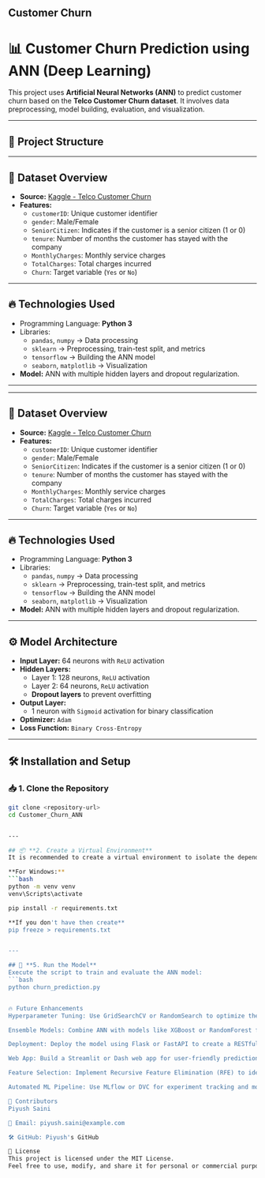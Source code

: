 ##  Customer Churn

# 📊 Customer Churn Prediction using ANN (Deep Learning)

This project uses **Artificial Neural Networks (ANN)** to predict customer churn based on the **Telco Customer Churn dataset**. It involves data preprocessing, model building, evaluation, and visualization.

---

## 🚀 **Project Structure**


---

## 📌 **Dataset Overview**
- **Source:** [Kaggle - Telco Customer Churn](https://www.kaggle.com/datasets/blastchar/telco-customer-churn)
- **Features:**
  - `customerID`: Unique customer identifier
  - `gender`: Male/Female
  - `SeniorCitizen`: Indicates if the customer is a senior citizen (1 or 0)
  - `tenure`: Number of months the customer has stayed with the company
  - `MonthlyCharges`: Monthly service charges
  - `TotalCharges`: Total charges incurred
  - `Churn`: Target variable (`Yes` or `No`)

---

## 🔥 **Technologies Used**
- Programming Language: **Python 3**
- Libraries:
  - `pandas`, `numpy` → Data processing
  - `sklearn` → Preprocessing, train-test split, and metrics
  - `tensorflow` → Building the ANN model
  - `seaborn`, `matplotlib` → Visualization
- **Model:** ANN with multiple hidden layers and dropout regularization.

---


---

## 📌 **Dataset Overview**
- **Source:** [Kaggle - Telco Customer Churn](https://www.kaggle.com/datasets/blastchar/telco-customer-churn)
- **Features:**
  - `customerID`: Unique customer identifier
  - `gender`: Male/Female
  - `SeniorCitizen`: Indicates if the customer is a senior citizen (1 or 0)
  - `tenure`: Number of months the customer has stayed with the company
  - `MonthlyCharges`: Monthly service charges
  - `TotalCharges`: Total charges incurred
  - `Churn`: Target variable (`Yes` or `No`)

---

## 🔥 **Technologies Used**
- Programming Language: **Python 3**
- Libraries:
  - `pandas`, `numpy` → Data processing
  - `sklearn` → Preprocessing, train-test split, and metrics
  - `tensorflow` → Building the ANN model
  - `seaborn`, `matplotlib` → Visualization
- **Model:** ANN with multiple hidden layers and dropout regularization.

---

## ⚙️ **Model Architecture**
- **Input Layer:** 64 neurons with `ReLU` activation  
- **Hidden Layers:**  
    - Layer 1: 128 neurons, `ReLU` activation  
    - Layer 2: 64 neurons, `ReLU` activation  
    - **Dropout layers** to prevent overfitting  
- **Output Layer:**  
    - 1 neuron with `Sigmoid` activation for binary classification  
- **Optimizer:** `Adam`  
- **Loss Function:** `Binary Cross-Entropy`

---

## 🛠️ **Installation and Setup**

### 📥 **1. Clone the Repository**
```bash
git clone <repository-url>
cd Customer_Churn_ANN


---

## 📦 **2. Create a Virtual Environment**
It is recommended to create a virtual environment to isolate the dependencies for the project.

**For Windows:**
```bash
python -m venv venv
venv\Scripts\activate

pip install -r requirements.txt

**If you don't have then create**
pip freeze > requirements.txt


---

## 🚀 **5. Run the Model**
Execute the script to train and evaluate the ANN model:
```bash
python churn_prediction.py


🔥 Future Enhancements
Hyperparameter Tuning: Use GridSearchCV or RandomSearch to optimize the model parameters.

Ensemble Models: Combine ANN with models like XGBoost or RandomForest for improved accuracy.

Deployment: Deploy the model using Flask or FastAPI to create a RESTful API.

Web App: Build a Streamlit or Dash web app for user-friendly predictions.

Feature Selection: Implement Recursive Feature Elimination (RFE) to identify the most significant features.

Automated ML Pipeline: Use MLflow or DVC for experiment tracking and model versioning.

🙌 Contributors
Piyush Saini

📧 Email: piyush.saini@example.com

🛠️ GitHub: Piyush's GitHub

📜 License
This project is licensed under the MIT License.
Feel free to use, modify, and share it for personal or commercial purposes.